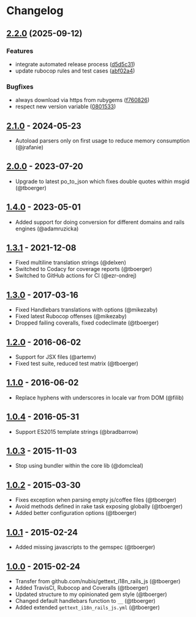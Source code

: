 # Changelog

## [2.2.0](https://github.com/webhippie/gettext_i18n_rails_js/compare/v2.1.0...v2.2.0) (2025-09-12)


### Features

* integrate automated release process ([d5d5c31](https://github.com/webhippie/gettext_i18n_rails_js/commit/d5d5c310c154ffa543969368fe264dda1c7060b6))
* update rubocop rules and test cases ([abf02a4](https://github.com/webhippie/gettext_i18n_rails_js/commit/abf02a425967e60008a8f2678bd5b81f71aaa503))


### Bugfixes

* always download via https from rubygems ([f760826](https://github.com/webhippie/gettext_i18n_rails_js/commit/f760826352b73e768b9ed29c7b8fba7b38bf8af6))
* respect new version variable ([0801533](https://github.com/webhippie/gettext_i18n_rails_js/commit/0801533db52d9eebe697b5ce29878bcc264f245e))

## [2.1.0](https://github.com/webhippie/gettext_i18n_rails_js/releases/tag/v2.1.0) - 2024-05-23

*   Autoload parsers only on first usage to reduce memory consumption (@jrafanie)

## [2.0.0](https://github.com/webhippie/gettext_i18n_rails_js/releases/tag/v2.0.0) - 2023-07-20

*   Upgrade to latest po_to_json which fixes double quotes within msgid (@tboerger)

## [1.4.0](https://github.com/webhippie/gettext_i18n_rails_js/releases/tag/v1.4.0) - 2023-05-01

*   Added support for doing conversion for different domains and rails engines (@adamruzicka)

## [1.3.1](https://github.com/webhippie/gettext_i18n_rails_js/releases/tag/v1.3.1) - 2021-12-08

*   Fixed multiline translation strings (@delxen)
*   Switched to Codacy for coverage reports (@tboerger)
*   Switched to GitHub actions for CI (@ezr-ondrej)

## [1.3.0](https://github.com/webhippie/gettext_i18n_rails_js/releases/tag/v1.3.0) - 2017-03-16

*   Fixed Handlebars translations with options (@mikezaby)
*   Fixed latest Rubocop offenses (@mikezaby)
*   Dropped failing coveralls, fixed codeclimate (@tboerger)

## [1.2.0](https://github.com/webhippie/gettext_i18n_rails_js/releases/tag/v1.2.0) - 2016-06-02

*   Support for JSX files (@artemv)
*   Fixed test suite, reduced test matrix (@tboerger)

## [1.1.0](https://github.com/webhippie/gettext_i18n_rails_js/releases/tag/v1.1.0) - 2016-06-02

*   Replace hyphens with underscores in locale var from DOM (@filib)

## [1.0.4](https://github.com/webhippie/gettext_i18n_rails_js/releases/tag/v1.0.4) - 2016-05-31

*   Support ES2015 template strings (@bradbarrow)

## [1.0.3](https://github.com/webhippie/gettext_i18n_rails_js/releases/tag/v1.0.3) - 2015-11-03

*   Stop using bundler within the core lib (@domcleal)

## [1.0.2](https://github.com/webhippie/gettext_i18n_rails_js/releases/tag/v1.0.2) - 2015-03-30

*   Fixes exception when parsing empty js/coffee files (@tboerger)
*   Avoid methods defined in rake task exposing globally (@tboerger)
*   Added better configuration options (@tboerger)

## [1.0.1](https://github.com/webhippie/gettext_i18n_rails_js/releases/tag/v1.0.1) - 2015-02-24

*   Added missing javascripts to the gemspec (@tboerger)

## [1.0.0](https://github.com/webhippie/gettext_i18n_rails_js/releases/tag/v1.0.0) - 2015-02-24

*   Transfer from github.com/nubis/gettext_i18n_rails_js (@tboerger)
*   Added TravisCI, Rubocop and Coveralls (@tboerger)
*   Updated structure to my opinionated gem style (@tboerger)
*   Changed default handlebars function to ```__``` (@tboerger)
*   Added extended ```gettext_i18n_rails_js.yml``` (@tboerger)
